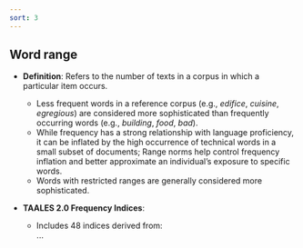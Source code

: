 ```yaml
---
sort: 3
---
```


## Word range

- **Definition**: Refers to the number of texts in a corpus in which a particular item occurs.  
  - Less frequent words in a reference corpus (e.g., *edifice*, *cuisine*, *egregious*) are considered more sophisticated than frequently occurring words (e.g., *building*, *food*, *bad*).
  - While frequency has a strong relationship with language proficiency, it can be inflated by the high occurrence of technical words in a small subset of documents; Range norms help control frequency inflation and better approximate an individual’s exposure to specific words. 
  - Words with restricted ranges are generally considered more sophisticated.  

- **TAALES 2.0 Frequency Indices**:  
  - Includes 48 indices derived from:  
...